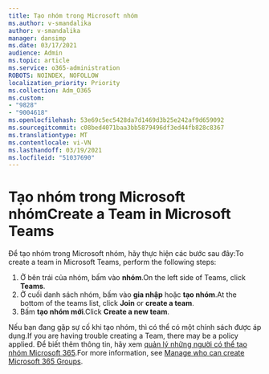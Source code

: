 ```yaml
---
title: Tạo nhóm trong Microsoft nhóm
ms.author: v-smandalika
author: v-smandalika
manager: dansimp
ms.date: 03/17/2021
audience: Admin
ms.topic: article
ms.service: o365-administration
ROBOTS: NOINDEX, NOFOLLOW
localization_priority: Priority
ms.collection: Adm_O365
ms.custom:
- "9828"
- "9004618"
ms.openlocfilehash: 53e69c5ec5428da7d1469d3b25e242af9d659092
ms.sourcegitcommit: c08bed4071baa3bb5879496df3ed44fb828c8367
ms.translationtype: MT
ms.contentlocale: vi-VN
ms.lasthandoff: 03/19/2021
ms.locfileid: "51037690"
---
```

# <a name="create-a-team-in-microsoft-teams"></a><span data-ttu-id="8e717-102">Tạo nhóm trong Microsoft nhóm</span><span class="sxs-lookup"><span data-stu-id="8e717-102">Create a Team in Microsoft Teams</span></span>

<span data-ttu-id="8e717-103">Để tạo nhóm trong Microsoft nhóm, hãy thực hiện các bước sau đây:</span><span class="sxs-lookup"><span data-stu-id="8e717-103">To create a team in Microsoft Teams, perform the following steps:</span></span>

1. <span data-ttu-id="8e717-104">Ở bên trái của nhóm, bấm vào **nhóm**.</span><span class="sxs-lookup"><span data-stu-id="8e717-104">On the left side of Teams, click **Teams**.</span></span>
2. <span data-ttu-id="8e717-105">Ở cuối danh sách nhóm, bấm vào **gia nhập** hoặc **tạo nhóm**.</span><span class="sxs-lookup"><span data-stu-id="8e717-105">At the bottom of the teams list, click **Join** or **create a team**.</span></span>
3. <span data-ttu-id="8e717-106">Bấm **tạo nhóm mới**.</span><span class="sxs-lookup"><span data-stu-id="8e717-106">Click **Create a new team**.</span></span>

<span data-ttu-id="8e717-107">Nếu bạn đang gặp sự cố khi tạo nhóm, thì có thể có một chính sách được áp dụng.</span><span class="sxs-lookup"><span data-stu-id="8e717-107">If you are having trouble creating a Team, there may be a policy applied.</span></span> <span data-ttu-id="8e717-108">Để biết thêm thông tin, hãy xem [quản lý những người có thể tạo nhóm Microsoft 365](https://docs.microsoft.com/microsoft-365/solutions/manage-creation-of-groups).</span><span class="sxs-lookup"><span data-stu-id="8e717-108">For more information, see [Manage who can create Microsoft 365 Groups](https://docs.microsoft.com/microsoft-365/solutions/manage-creation-of-groups).</span></span>